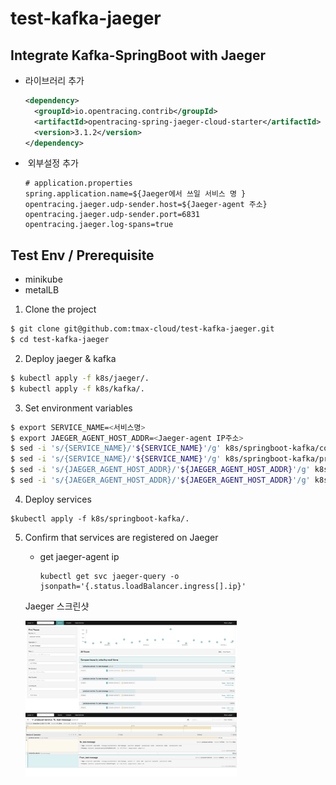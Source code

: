 # test-kafka-jaeger



## Integrate Kafka-SpringBoot with Jaeger

- 라이브러리 추가

  ```xml
  <dependency>
  	<groupId>io.opentracing.contrib</groupId>
  	<artifactId>opentracing-spring-jaeger-cloud-starter</artifactId>
  	<version>3.1.2</version>
  </dependency>
  ```

- ​	외부설정 추가

  ```properties
  # application.properties
  spring.application.name=${Jaeger에서 쓰일 서비스 명 } 
  opentracing.jaeger.udp-sender.host=${Jaeger-agent 주소}
  opentracing.jaeger.udp-sender.port=6831
  opentracing.jaeger.log-spans=true
  ```



## Test Env / Prerequisite

- minikube
- metalLB

1. Clone the project

```bash
$ git clone git@github.com:tmax-cloud/test-kafka-jaeger.git
$ cd test-kafka-jaeger
```

2. Deploy jaeger & kafka

```bash
$ kubectl apply -f k8s/jaeger/.
$ kubectl apply -f k8s/kafka/.
```

3. Set environment variables

```bash
$ export SERVICE_NAME=<서비스명>
$ export JAEGER_AGENT_HOST_ADDR=<Jaeger-agent IP주소>
$ sed -i 's/{SERVICE_NAME}/'${SERVICE_NAME}'/g' k8s/springboot-kafka/cosnumer-deployment.yaml
$ sed -i 's/{SERVICE_NAME}/'${SERVICE_NAME}'/g' k8s/springboot-kafka/producer-deployment.yaml
$ sed -i 's/{JAEGER_AGENT_HOST_ADDR}/'${JAEGER_AGENT_HOST_ADDR}'/g' k8s/springboot-kafka/cosnumer-deployment.yaml
$ sed -i 's/{JAEGER_AGENT_HOST_ADDR}/'${JAEGER_AGENT_HOST_ADDR}'/g' k8s/springboot-kafka/producer-deployment.yaml
```

4. Deploy services

```
$kubectl apply -f k8s/springboot-kafka/.
```

5. Confirm that services are registered on Jaeger

   - get jaeger-agent ip

     ```
     kubectl get svc jaeger-query -o jsonpath='{.status.loadBalancer.ingress[].ip}'
     ```

   Jaeger 스크린샷 

   <img src="./img/1.png" alt="ex_screenshot" style="zoom:33%;" />

   <img src="./img/2.png" alt="ex_screenshot" style="zoom:33%;" />
